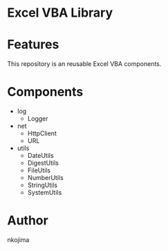 # Excel VBA Library

# Features
This repository is an reusable Excel VBA components.

# Components

- log
  - Logger
- net
  - HttpClient
  - URL
- utils
  - DateUtils
  - DigestUtils
  - FileUtils
  - NumberUtils
  - StringUtils
  - SystemUtils

# Author
nkojima